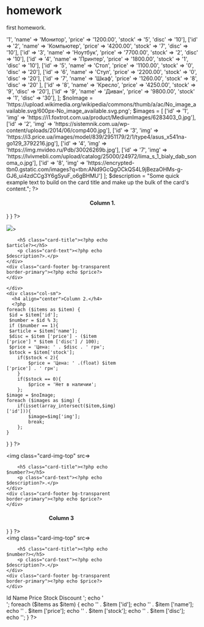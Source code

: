# homework
first homework.
<link rel="stylesheet" href="https://stackpath.bootstrapcdn.com/bootstrap/4.1.3/css/bootstrap.min.css" integrity="sha384-MCw98/SFnGE8fJT3GXwEOngsV7Zt27NXFoaoApmYm81iuXoPkFOJwJ8ERdknLPMO" crossorigin="anonymous">

<?php
$items = [
    ['id' => '1', 'name' => 'Монитор',      'price' => '1200.00', 'stock' => '5', 'disc' => '10'],
    ['id' => '2', 'name' => 'Компьютер',    'price' => '4200.00', 'stock' => '7', 'disc' => '10'],
    ['id' => '3', 'name' => 'Ноутбук',      'price' => '7700.00', 'stock' => '2', 'disc' => '10'],
    ['id' => '4', 'name' => 'Принтер',      'price' => '1800.00', 'stock' => '1', 'disc' => '10'],
    ['id' => '5', 'name' => 'Стол',         'price' => '1100.00', 'stock' => '0', 'disc' => '20'],
    ['id' => '6', 'name' => 'Стул',         'price' => '2200.00', 'stock' => '0', 'disc' => '20'],
    ['id' => '7', 'name' => 'Шкаф',         'price' => '1260.00', 'stock' => '8', 'disc' => '20' ],
    ['id' => '8', 'name' => 'Кресло',       'price' => '4250.00', 'stock' => '9', 'disc' => '20'],
    ['id' => '9', 'name' => 'Диван',        'price' => '9800.00', 'stock' => '1', 'disc' => '30'],
];
$noImage = 'https://upload.wikimedia.org/wikipedia/commons/thumb/a/ac/No_image_available.svg/600px-No_image_available.svg.png';

$images = [
    ['id' => '1', 'img' => 'https://i1.foxtrot.com.ua/product/MediumImages/6283403_0.jpg'],

    ['id' => '2', 'img' => 'https://sistemnik.com.ua/wp-content/uploads/2014/06/comp400.jpg'],
    ['id' => '3', 'img' => 'https://i3.price.ua/images/model/839/2951179/2/1/type4/asus_x541na-go129_3792216.jpg'],
    ['id' => '4', 'img' => 'https://img.mvideo.ru/Pdb/30026269b.jpg'],
    ['id' => '7', 'img' => 'https://lvivmebli.com/upload/catalog/25000/24972/lima_s_1_bialy_dab_sonoma_o.jpg'],
    ['id' => '8', 'img' => 'https://encrypted-tbn0.gstatic.com/images?q=tbn:ANd9GcQgOCkQS4L9jBezaOHMs-g-GJ6_ui4zdCCg3Y6gSyuF_o6gBHMU']
];
   
$description = "Some quick example text to build on the card title and make up the bulk of the card's content.";
?>
<div class="container">
  <div class="row">
    <div class="col-sm">
      <h4 align="center">Column 1.</h4>
      <?php 
    foreach ($items as $item) {
     $id = $item['id'];
     $number = $id % 3;
     if ($number ==0){
     $article = $item['name'];
     $disc = $item ['price'] - ($item ['price'] * $item ['disc'] / 100);
     $price = 'Цена: ' . $disc . ' грн';
     $stock = $item['stock'];
        if($stock < 2){
            $price = 'Цена: ' . (float) $item ['price'] . ' грн';
        }
        if($stock == 0){
            $price = 'Нет в наличии';
        };
    $image = $noImage;
    foreach ($images as $img) {
        if(isset(array_intersect($item,$img)['id'])){
            $image=$img['img'];
            break;
        };
    }
       
 }
}
    ?>
<div class="card text-white bg-dark mb-3" style="max-width: 18rem;">
    <img class="card-img-top" src=<?php echo $image?>>
    <div class="card-body">

        <h5 class="card-title"><?php echo $article?></h5>
        <p class="card-text"><?php echo $description?>.</p>
    </div>
    <div class="card-footer bg-transparent border-primary"><?php echo $price?></div>
</div>



    </div>
    <div class="col-sm">
      <h4 align="center">Column 2.</h4>
      <?php 
    foreach ($items as $item) {
     $id = $item['id'];
     $number = $id % 3;
     if ($number == 1){
     $article = $item['name'];
     $disc = $item ['price'] - ($item ['price'] * $item ['disc'] / 100);
     $price = 'Цена: ' . $disc . ' грн';
     $stock = $item['stock'];
        if($stock < 2){
            $price = 'Цена: ' .(float) $item ['price'] . ' грн';
        }
        if($stock == 0){
            $price = 'Нет в наличии';
        };
    $image = $noImage;
    foreach ($images as $img) {
        if(isset(array_intersect($item,$img)['id'])){
            $image=$img['img'];
            break;
        };
    }
        
 }
}
    ?>
    <div class="card text-white bg-dark mb-3" style="max-width: 18rem;">
    <img class="card-img-top" src=<?php echo $image?>>
    <div class="card-body">

        <h5 class="card-title"><?php echo $number?></h5>
        <p class="card-text"><?php echo $description?>.</p>
    </div>
    <div class="card-footer bg-transparent border-primary"><?php echo $price?></div>
</div>
    </div>
    <div class="col-sm">
      <h4 align="center">Column 3</h4>
      <?php 
    foreach ($items as $item) {
     $id = $item['id'];
     $number = $id % 3;
     if ($number == 2){
     $article = $item['name'];
     $disc = $item ['price'] - ($item ['price'] * $item ['disc'] / 100);
     $price = 'Цена: ' . $disc . ' грн';
     $stock = $item['stock'];
        if($stock < 2){
            $price ='Цена: ' . (float) $item ['price'] . ' грн';
        }
        if($stock == 0){
            $price = 'Нет в наличии';
        };
    $image = $noImage;
    foreach ($images as $img) {
        if(isset(array_intersect($item,$img)['id'])){
            $image=$img['img'];
            break;
        };
    }
        
 }
}
    ?>
    <div class="card text-white bg-dark mb-3" style="max-width: 18rem;">
    <img class="card-img-top" src=<?php echo $image?>>
    <div class="card-body">

        <h5 class="card-title"><?php echo $number?></h5>
        <p class="card-text"><?php echo $description?>.</p>
    </div>
    <div class="card-footer bg-transparent border-primary"><?php echo $price?></div>
</div>
    </div>
  </div>
</div>

<?php 
    echo '
    <table class="table table-bordered">
        <thead>
        <tr>
            <th scope="col">Id</th>
            <th scope="col">Name</th>
            <th scope="col">Price</th>
            <th scope="col">Stock</th>
            <th scope="col">Discount</th>
        </tr>
        </thead>
        <tbody>';
    echo '<br>';
    foreach ($items as $item) {
        echo '<tr><td>' . $item ['id'];
        echo '</td><td>' . $item ['name'];
        echo '</td><td>' . $item ['price'];
        echo '</td><td>' . $item ['stock'];
        echo '</td><td>' . $item ['disc'];
        echo '</td></tr>';
    }
    ?>
